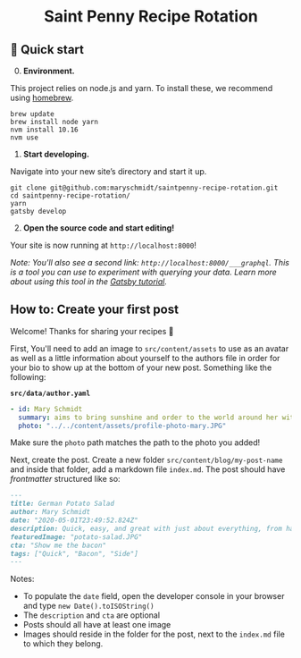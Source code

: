 <h1 align="center">
  Saint Penny Recipe Rotation
</h1>

## 🚀 Quick start

0.  **Environment.**

This project relies on node.js and yarn. To install these, we recommend using [homebrew](https://formulae.brew.sh/formula/node).

```shell
brew update
brew install node yarn
nvm install 10.16
nvm use
```

1.  **Start developing.**

Navigate into your new site’s directory and start it up.

```shell
git clone git@github.com:maryschmidt/saintpenny-recipe-rotation.git
cd saintpenny-recipe-rotation/
yarn
gatsby develop
```

2.  **Open the source code and start editing!**

Your site is now running at `http://localhost:8000`!

_Note: You'll also see a second link: _`http://localhost:8000/___graphql`_. This is a tool you can use to experiment with querying your data. Learn more about using this tool in the [Gatsby tutorial](https://www.gatsbyjs.org/tutorial/part-five/#introducing-graphiql)._

## How to: Create your first post

Welcome! Thanks for sharing your recipes 🙌

First, You'll need to add an image to `src/content/assets` to use as an avatar as well as a little information about yourself to the authors file in order for your bio to show up at the bottom of your new post. Something like the following:

**`src/data/author.yaml`**

```yaml
- id: Mary Schmidt
  summary: aims to bring sunshine and order to the world around her with her cooking.
  photo: "../../content/assets/profile-photo-mary.JPG"
```

Make sure the `photo` path matches the path to the photo you added!

Next, create the post. Create a new folder `src/content/blog/my-post-name` and inside that folder, add a markdown file `index.md`. The post should have _frontmatter_ structured like so:

```markdown
---
title: German Potato Salad
author: Mary Schmidt
date: "2020-05-01T23:49:52.824Z"
description: Quick, easy, and great with just about everything, from hamburgers to fried pork cutlets. Need I say more? Okay, fine... it's also full of bacon.
featuredImage: "potato-salad.JPG"
cta: "Show me the bacon"
tags: ["Quick", "Bacon", "Side"]
---
```

Notes:

-   To populate the `date` field, open the developer console in your browser and type `new Date().toISOString()`
-   The `description` and `cta` are optional
-   Posts should all have at least one image
-   Images should reside in the folder for the post, next to the `index.md` file to which they belong.
